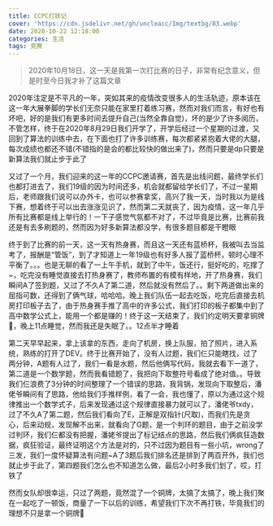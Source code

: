 ```yaml
---
title: CCPC打铁记
cover: 'https://cdn.jsdelivr.net/gh/uncleacc/Img/textbg/83.webp'
date: 2020-10-22 12:18:00
categories: 生活
tags: 竞赛
---
```


> 2020年10月18日，这一天是我第一次打比赛的日子，非常有纪念意义，但是时至今日我才补了这篇文章

2020年注定是不平凡的一年，突如其来的疫情改变很多人的生活轨迹，原本该在这一年大展拳脚的学长们无奈只能在家里打着练习赛，然而对我们而言，有好也有坏吧，好的是我们有更多时间去提升自己(当然全靠自觉)，坏的是少了许多阅历，不管怎样，终于在2020年8月29日我们开学了，开学后经过一个星期的过渡，又回到了算法的训练中去，在下面也打了许多训练赛，每次都紧紧抱着大佬的大腿，每次成绩也都还不错(不错指的是会的都比较快的做出来了)，然而只要是dp只要是新算法我们就止步于此了

又过了一个月，我们迎来的这一年的CCPC邀请赛，首先是出线问题，最终学长们也都打进去了，我们19级的因为时间还多，机会就都留给学长们了，不过一星期后，老师跟我们说可以办外卡，也可以参赛拿奖，高兴了我一天，当时我以为是线下赛，想着终于可以出去涨涨见识了，然而第二天就丧了，因为疫情，这一年几乎所有比赛都是线上举行的！一下子感觉气氛都不对了，不过毕竟是比赛，比赛前我还是有去多刷题的，然而因为好多新算法都没学，有很多题目都是干瞪眼

终于到了比赛的前一天，这一天有热身赛，而且这一天还有蓝桥杯，我被叫去当监考了，报酬是“管饭”，到了才知道上一年19级也有好多人报了蓝桥杯，顿时心理不平衡了。。。也是无聊的看了一上午手机，就到了中午，饭还行，挺好吃的，吃撑了~，吃完没有睡觉直接去打热身赛了，教师布置的有模有样地，开了热身赛，我们瞬间A了签到题，又过了不久A了第二道，然后就没有然后了。。剩下两道做出来的屈指可数，还得到了俩气球，哈哈哈。晚上我们队伍一起去吃饭，吃完后直接去机房打印板子去了，由于热身赛手推了高中的许多公式，我们打印的板子都集中到了高中数学公式上，能用一个都是赚的！终于这一天结束了，我们约定明天要拿铜牌🥉，晚上11点睡觉，然而我还是失眠了。。12点半才睡着

第二天早早起来，拿上该拿的东西，走向了机房，换上队服，拍了照片，进入系统，熟练的打开了DEV。终于比赛开始了，没有人过题，我们仨只能瞎找，过了两分钟，A题有人过了，我们一看是水题，然后他俩写代码，我就去看下一道了，第二道是一个数学题，然而我看错题了，我把向下取整符号看成了绝对值。。导致我们仨浪费了3分钟的时间整理了一个错误的思路，我背锅，发现向下取整后，潘佬爷瞬间有了思路，他给我们手推样例，看了一会，我也懂了，原以为通过这个规律推出一个数学式子，后来发现通过这个规律直接暴力就可以了，潘佬爷txdy，过了不久A了第二题，然后我们看向了E，正解是双指针(尺取)，而我们先是贪心，后来动规，发现解不出来，就看向了G题，是一个判环的题目，由于之前没学过判环，我们仨都没有把握，潘姥爷提出了标记结点的思路，然后我们俩疯狂造数据，疯狂验证，最终证明这个方法是对的，只不过因为题目有一些小坑，wrong了三发，我们一度怀疑算法有问题~A了3题后我们排名还是排到了两百开外，我们也就止步于此了，第四题我们怎么也不知道怎么做，最后2小时多我们划了，哎，打铁了

然而女队却很幸运，只过了两题，竟然混了一个铜牌，太搞了太搞了，晚上我们聚在一起吃了一顿饭，商量了一下以后的训练，希望我们下次不再打铁，毕竟我们的理想不只是拿一个铜牌💪